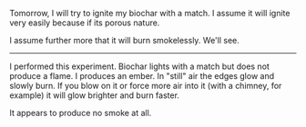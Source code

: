Tomorrow, I will try to ignite my biochar with a match.  I assume it will ignite very easily because if its porous nature.

I assume further more that it will burn smokelessly.  We'll see.

* * *

I performed this experiment.  Biochar lights with a match but does not produce a flame.  I produces an ember.  In "still" air the edges glow and slowly burn.  If you blow on it or force more air into it (with a chimney, for example) it will glow brighter and burn faster.

It appears to produce no smoke at all.

